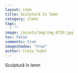 ```yaml
---
layout: item
title: Sculptură în lemn
category: items
tags:
  - ""
image: /assets/img/img_6739.jpg
toc: false
comments: true
imageshadow: "true"
author: Crețu Tudor
---
```

Sculptură  în lemn
